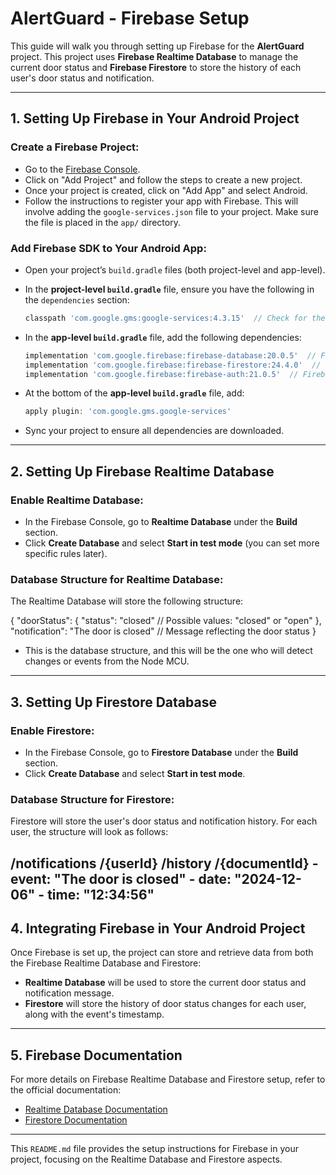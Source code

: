 # AlertGuard - Firebase Setup

This guide will walk you through setting up Firebase for the **AlertGuard** project. This project uses **Firebase Realtime Database** to manage the current door status and **Firebase Firestore** to store the history of each user's door status and notification.

---

## **1. Setting Up Firebase in Your Android Project**

### **Create a Firebase Project:**
- Go to the [Firebase Console](https://console.firebase.google.com/).
- Click on "Add Project" and follow the steps to create a new project.
- Once your project is created, click on "Add App" and select Android.
- Follow the instructions to register your app with Firebase. This will involve adding the `google-services.json` file to your project. Make sure the file is placed in the `app/` directory.

### **Add Firebase SDK to Your Android App:**
- Open your project’s `build.gradle` files (both project-level and app-level).
- In the **project-level `build.gradle`** file, ensure you have the following in the `dependencies` section:
  ```gradle
  classpath 'com.google.gms:google-services:4.3.15'  // Check for the latest version

- In the **app-level `build.gradle`** file, add the following dependencies:

  ```gradle
  implementation 'com.google.firebase:firebase-database:20.0.5'  // Firebase Realtime Database
  implementation 'com.google.firebase:firebase-firestore:24.4.0'  // Firebase Firestore
  implementation 'com.google.firebase:firebase-auth:21.0.5'  // Firebase Authentication (if using)

- At the bottom of the **app-level `build.gradle`** file, add:

  ```gradle
  apply plugin: 'com.google.gms.google-services'

- Sync your project to ensure all dependencies are downloaded.

---

## **2. Setting Up Firebase Realtime Database**

### **Enable Realtime Database:**
- In the Firebase Console, go to **Realtime Database** under the **Build** section.
- Click **Create Database** and select **Start in test mode** (you can set more specific rules later).

### **Database Structure for Realtime Database:**
The Realtime Database will store the following structure:

  
  {
    "doorStatus": {
      "status": "closed"  // Possible values: "closed" or "open"
    },
    "notification": "The door is closed"  // Message reflecting the door status
  }

- This is the database structure, and this will be the one who will detect changes or events from the Node MCU.

---

## **3. Setting Up Firestore Database**

### **Enable Firestore:**
- In the Firebase Console, go to **Firestore Database** under the **Build** section.
- Click **Create Database** and select **Start in test mode**.

### **Database Structure for Firestore:**
Firestore will store the user's door status and notification history. For each user, the structure will look as follows:

/notifications
  /{userId}
    /history
      /{documentId}
        - event: "The door is closed"
        - date: "2024-12-06"
        - time: "12:34:56"
---

## **4. Integrating Firebase in Your Android Project**

Once Firebase is set up, the project can store and retrieve data from both the Firebase Realtime Database and Firestore:

- **Realtime Database** will be used to store the current door status and notification message.
- **Firestore** will store the history of door status changes for each user, along with the event's timestamp.

---

## **5. Firebase Documentation**

For more details on Firebase Realtime Database and Firestore setup, refer to the official documentation:

- [Realtime Database Documentation](https://firebase.google.com/docs/database)
- [Firestore Documentation](https://firebase.google.com/docs/firestore)

---

This `README.md` file provides the setup instructions for Firebase in your project, focusing on the Realtime Database and Firestore aspects.
